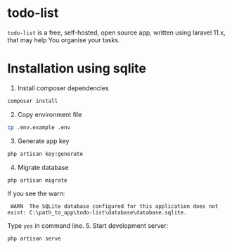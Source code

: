 # todo-list
`todo-list` is a free, self-hosted, open source app, written using laravel 11.x, that may help You organise your tasks.

# Installation using sqlite
1. Install composer dependencies
```bash
composer install
```
2. Copy environment file
```bash
cp .env.example .env
```
3. Generate app key
```bash
php artisan key:generate
```
4. Migrate database
```bash
php artisan migrate
```
If you see the warn:
```
 WARN  The SQLite database configured for this application does not exist: C:\path_to_app\todo-list\database\database.sqlite.
```
Type `yes` in command line.
5. Start development server:
```bash
php artisan serve
```
